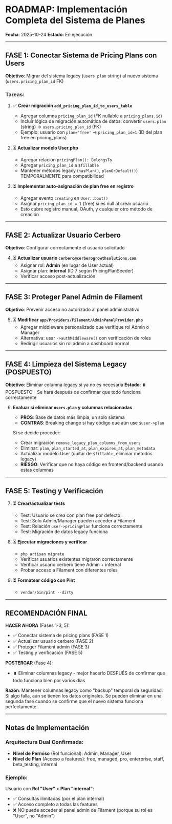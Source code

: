 # ROADMAP: Implementación Completa del Sistema de Planes

**Fecha**: 2025-10-24
**Estado**: En ejecución

---

## FASE 1: Conectar Sistema de Pricing Plans con Users
**Objetivo**: Migrar del sistema legacy (`users.plan` string) al nuevo sistema (`users.pricing_plan_id` FK)

### Tareas:
1. ✅ **Crear migración `add_pricing_plan_id_to_users_table`**
   - Agregar columna `pricing_plan_id` (FK nullable a `pricing_plans.id`)
   - Incluir lógica de migración automática de datos: convertir `users.plan` (string) → `users.pricing_plan_id` (FK)
   - Ejemplo: usuario con `plan='free'` → `pricing_plan_id=1` (ID del plan free en pricing_plans)

2. ⏳ **Actualizar modelo User.php**
   - Agregar relación `pricingPlan(): BelongsTo`
   - Agregar `pricing_plan_id` a `$fillable`
   - Mantener métodos legacy (`hasPlan()`, `planOrDefault()`) TEMPORALMENTE para compatibilidad

3. ⏳ **Implementar auto-asignación de plan free en registro**
   - Agregar evento `creating` en `User::boot()`
   - Asignar `pricing_plan_id = 1` (free) si es null al crear usuario
   - Esto cubre registro manual, OAuth, y cualquier otro método de creación

---

## FASE 2: Actualizar Usuario Cerbero
**Objetivo**: Configurar correctamente el usuario solicitado

4. ⏳ **Actualizar usuario `cerbero@cerberogrowthsolutions.com`**
   - Asignar rol: **Admin** (en lugar de User actual)
   - Asignar plan: **internal** (ID 7 según PricingPlanSeeder)
   - Verificar acceso post-actualización

---

## FASE 3: Proteger Panel Admin de Filament
**Objetivo**: Prevenir acceso no autorizado al panel administrativo

5. ⏳ **Modificar `app/Providers/Filament/AdminPanelProvider.php`**
   - Agregar middleware personalizado que verifique rol Admin o Manager
   - Alternativa: usar `->authMiddleware()` con verificación de roles
   - Redirigir usuarios sin rol admin a dashboard normal

---

## FASE 4: Limpieza del Sistema Legacy (POSPUESTO)
**Objetivo**: Eliminar columna legacy si ya no es necesaria
**Estado**: ⏸️ POSPUESTO - Se hará después de confirmar que todo funciona correctamente

6. **Evaluar si eliminar `users.plan` y columnas relacionadas**
   - **PROS**: Base de datos más limpia, un solo sistema
   - **CONTRAS**: Breaking change si hay código que aún use `$user->plan`

   Si se decide proceder:
   - Crear migración `remove_legacy_plan_columns_from_users`
   - Eliminar: `plan`, `plan_started_at`, `plan_expires_at`, `plan_metadata`
   - Actualizar modelo User (quitar de `$fillable`, eliminar métodos legacy)
   - **RIESGO**: Verificar que no haya código en frontend/backend usando estas columnas

---

## FASE 5: Testing y Verificación

7. ⏳ **Crear/actualizar tests**
   - Test: Usuario se crea con plan free por defecto
   - Test: Solo Admin/Manager pueden acceder a Filament
   - Test: Relación `user->pricingPlan` funciona correctamente
   - Test: Migración de datos legacy funciona

8. ⏳ **Ejecutar migraciones y verificar**
   - `php artisan migrate`
   - Verificar usuarios existentes migraron correctamente
   - Verificar usuario cerbero tiene Admin + internal
   - Probar acceso a Filament con diferentes roles

9. ⏳ **Formatear código con Pint**
   - `vendor/bin/pint --dirty`

---

## RECOMENDACIÓN FINAL

**HACER AHORA** (Fases 1-3, 5):
- ✅ Conectar sistema de pricing plans (FASE 1)
- ✅ Actualizar usuario cerbero (FASE 2)
- ✅ Proteger Filament admin (FASE 3)
- ✅ Testing y verificación (FASE 5)

**POSTERGAR** (Fase 4):
- ⏸️ Eliminar columnas legacy - mejor hacerlo DESPUÉS de confirmar que todo funciona bien por varios días

**Razón**: Mantener columnas legacy como "backup" temporal da seguridad. Si algo falla, aún se tienen los datos originales. Se pueden eliminar en una segunda fase cuando se confirme que el nuevo sistema funciona perfectamente.

---

## Notas de Implementación

### Arquitectura Dual Confirmada:
- **Nivel de Permiso** (Rol funcional): Admin, Manager, User
- **Nivel de Plan** (Acceso a features): free, managed, pro, enterprise, staff, beta_testing, internal

### Ejemplo:
Usuario con **Rol "User" + Plan "internal"**:
- ✅ Consultas ilimitadas (por el plan internal)
- ✅ Acceso completo a todas las features
- ❌ NO puede acceder al panel admin de Filament (porque su rol es "User", no "Admin")
